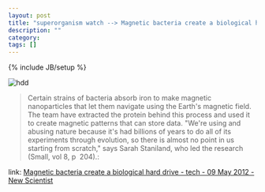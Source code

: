 ```yaml
---
layout: post
title: "superorganism watch --> Magnetic bacteria create a biological hard drive"
description: ""
category: 
tags: []
---
```

{% include JB/setup %}

![hdd](http://www.newscientist.com/data/images/ns/cms/mg21428636.500/mg21428636.500-1_300.jpg)

> Certain strains of bacteria absorb iron to make magnetic nanoparticles that let them navigate using the Earth's magnetic field. The team have extracted the protein behind this process and used it to create magnetic patterns that can store data. "We're using and abusing nature because it's had billions of years to do all of its experiments through evolution, so there is almost no point in us starting from scratch," says Sarah Staniland, who led the research (Small, vol 8, p  204).:

link: [Magnetic bacteria create a biological hard drive - tech - 09 May 2012 - New Scientist](http://www.newscientist.com/article/mg21428636.500-magnetic-bacteria-create-a-biological-hard-drive.html)